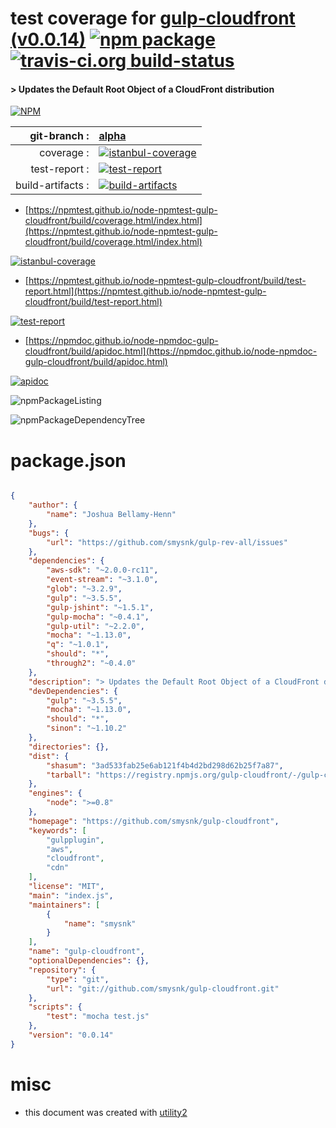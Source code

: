 # test coverage for  [gulp-cloudfront (v0.0.14)](https://github.com/smysnk/gulp-cloudfront)  [![npm package](https://img.shields.io/npm/v/npmtest-gulp-cloudfront.svg?style=flat-square)](https://www.npmjs.org/package/npmtest-gulp-cloudfront) [![travis-ci.org build-status](https://api.travis-ci.org/npmtest/node-npmtest-gulp-cloudfront.svg)](https://travis-ci.org/npmtest/node-npmtest-gulp-cloudfront)
#### > Updates the Default Root Object of a CloudFront distribution

[![NPM](https://nodei.co/npm/gulp-cloudfront.png?downloads=true&downloadRank=true&stars=true)](https://www.npmjs.com/package/gulp-cloudfront)

| git-branch : | [alpha](https://github.com/npmtest/node-npmtest-gulp-cloudfront/tree/alpha)|
|--:|:--|
| coverage : | [![istanbul-coverage](https://npmtest.github.io/node-npmtest-gulp-cloudfront/build/coverage.badge.svg)](https://npmtest.github.io/node-npmtest-gulp-cloudfront/build/coverage.html/index.html)|
| test-report : | [![test-report](https://npmtest.github.io/node-npmtest-gulp-cloudfront/build/test-report.badge.svg)](https://npmtest.github.io/node-npmtest-gulp-cloudfront/build/test-report.html)|
| build-artifacts : | [![build-artifacts](https://npmtest.github.io/node-npmtest-gulp-cloudfront/glyphicons_144_folder_open.png)](https://github.com/npmtest/node-npmtest-gulp-cloudfront/tree/gh-pages/build)|

- [https://npmtest.github.io/node-npmtest-gulp-cloudfront/build/coverage.html/index.html](https://npmtest.github.io/node-npmtest-gulp-cloudfront/build/coverage.html/index.html)

[![istanbul-coverage](https://npmtest.github.io/node-npmtest-gulp-cloudfront/build/screenCapture.buildCi.browser.%252Ftmp%252Fbuild%252Fcoverage.lib.html.png)](https://npmtest.github.io/node-npmtest-gulp-cloudfront/build/coverage.html/index.html)

- [https://npmtest.github.io/node-npmtest-gulp-cloudfront/build/test-report.html](https://npmtest.github.io/node-npmtest-gulp-cloudfront/build/test-report.html)

[![test-report](https://npmtest.github.io/node-npmtest-gulp-cloudfront/build/screenCapture.buildCi.browser.%252Ftmp%252Fbuild%252Ftest-report.html.png)](https://npmtest.github.io/node-npmtest-gulp-cloudfront/build/test-report.html)

- [https://npmdoc.github.io/node-npmdoc-gulp-cloudfront/build/apidoc.html](https://npmdoc.github.io/node-npmdoc-gulp-cloudfront/build/apidoc.html)

[![apidoc](https://npmdoc.github.io/node-npmdoc-gulp-cloudfront/build/screenCapture.buildCi.browser.%252Ftmp%252Fbuild%252Fapidoc.html.png)](https://npmdoc.github.io/node-npmdoc-gulp-cloudfront/build/apidoc.html)

![npmPackageListing](https://npmtest.github.io/node-npmtest-gulp-cloudfront/build/screenCapture.npmPackageListing.svg)

![npmPackageDependencyTree](https://npmtest.github.io/node-npmtest-gulp-cloudfront/build/screenCapture.npmPackageDependencyTree.svg)



# package.json

```json

{
    "author": {
        "name": "Joshua Bellamy-Henn"
    },
    "bugs": {
        "url": "https://github.com/smysnk/gulp-rev-all/issues"
    },
    "dependencies": {
        "aws-sdk": "~2.0.0-rc11",
        "event-stream": "~3.1.0",
        "glob": "~3.2.9",
        "gulp": "~3.5.5",
        "gulp-jshint": "~1.5.1",
        "gulp-mocha": "~0.4.1",
        "gulp-util": "~2.2.0",
        "mocha": "~1.13.0",
        "q": "~1.0.1",
        "should": "*",
        "through2": "~0.4.0"
    },
    "description": "> Updates the Default Root Object of a CloudFront distribution",
    "devDependencies": {
        "gulp": "~3.5.5",
        "mocha": "~1.13.0",
        "should": "*",
        "sinon": "~1.10.2"
    },
    "directories": {},
    "dist": {
        "shasum": "3ad533fab25e6ab121f4b4d2bd298d62b25f7a87",
        "tarball": "https://registry.npmjs.org/gulp-cloudfront/-/gulp-cloudfront-0.0.14.tgz"
    },
    "engines": {
        "node": ">=0.8"
    },
    "homepage": "https://github.com/smysnk/gulp-cloudfront",
    "keywords": [
        "gulpplugin",
        "aws",
        "cloudfront",
        "cdn"
    ],
    "license": "MIT",
    "main": "index.js",
    "maintainers": [
        {
            "name": "smysnk"
        }
    ],
    "name": "gulp-cloudfront",
    "optionalDependencies": {},
    "repository": {
        "type": "git",
        "url": "git://github.com/smysnk/gulp-cloudfront.git"
    },
    "scripts": {
        "test": "mocha test.js"
    },
    "version": "0.0.14"
}
```



# misc
- this document was created with [utility2](https://github.com/kaizhu256/node-utility2)
